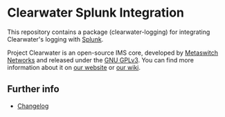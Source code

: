 Clearwater Splunk Integration
==============================

This repository contains a package (clearwater-logging) for integrating Clearwater's logging with [Splunk](http://www.splunk.com/).

Project Clearwater is an open-source IMS core, developed by [Metaswitch Networks](http://www.metaswitch.com) and released under the [GNU GPLv3](http://www.projectclearwater.org/download/license/). You can find more information about it on [our website](http://www.projectclearwater.org/) or [our wiki](http://clearwater.readthedocs.org/en/latest/).

Further info
------------
* [Changelog](CHANGELOG.md)
